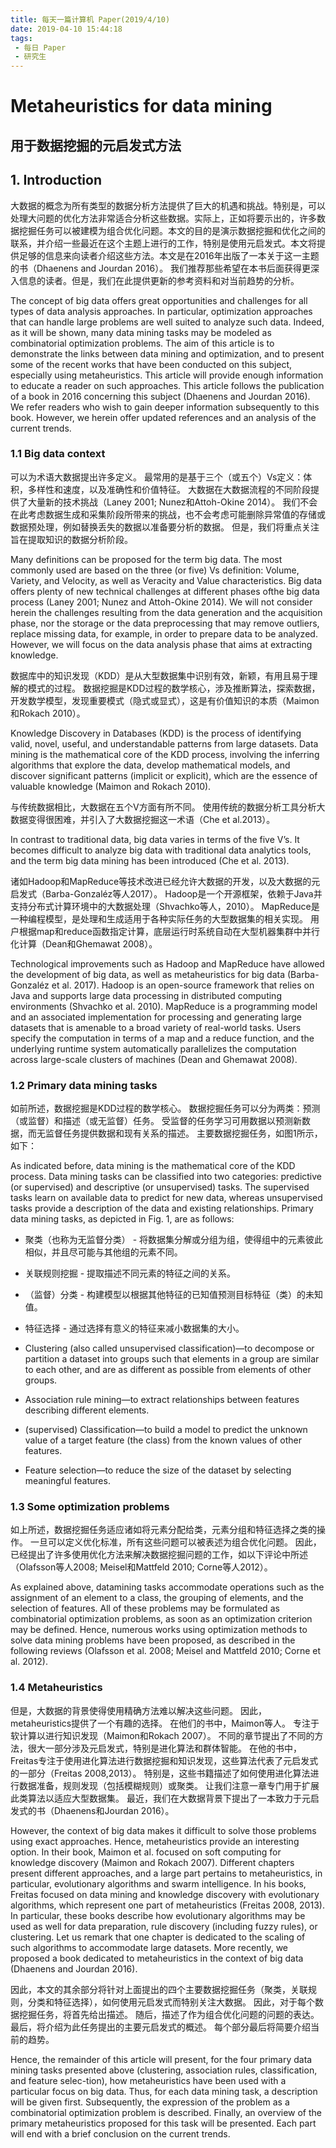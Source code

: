 ```yaml
---
title: 每天一篇计算机 Paper(2019/4/10)
date: 2019-04-10 15:44:18
tags: 
 - 每日 Paper
 - 研究生
---
```


# Metaheuristics for data mining

## 用于数据挖掘的元启发式方法

## 1. Introduction

大数据的概念为所有类型的数据分析方法提供了巨大的机遇和挑战。特别是，可以处理大问题的优化方法非常适合分析这些数据。实际上，正如将要示出的，许多数据挖掘任务可以被建模为组合优化问题。本文的目的是演示数据挖掘和优化之间的联系，并介绍一些最近在这个主题上进行的工作，特别是使用元启发式。本文将提供足够的信息来向读者介绍这些方法。本文是在2016年出版了一本关于这一主题的书（Dhaenens and Jourdan 2016）。 我们推荐那些希望在本书后面获得更深入信息的读者。但是，我们在此提供更新的参考资料和对当前趋势的分析。

The concept of big data offers great opportunities and challenges for all types of data analysis approaches. In particular, optimization approaches that can handle large problems are well suited to analyze such data. Indeed, as it will be shown, many data mining tasks may be modeled as combinatorial optimization problems. The aim of this article is to demonstrate the links between data mining and optimization, and to present some of the recent works that have been conducted on this subject, especially using metaheuristics. This article will provide enough information to educate a reader on such approaches. This article follows the publication of a book in 2016 concerning this subject (Dhaenens and Jourdan 2016). We refer readers who wish to gain deeper information subsequently to this book. However, we herein offer updated references and an analysis of the current trends.

### 1.1 Big data context

可以为术语大数据提出许多定义。 最常用的是基于三个（或五个）Vs定义：体积，多样性和速度，以及准确性和价值特征。 大数据在大数据流程的不同阶段提供了大量新的技术挑战（Laney 2001; Nunez和Attoh-Okine 2014）。 我们不会在此考虑数据生成和采集阶段所带来的挑战，也不会考虑可能删除异常值的存储或数据预处理，例如替换丢失的数据以准备要分析的数据。 但是，我们将重点关注旨在提取知识的数据分析阶段。

Many definitions can be proposed for the term big data. The most commonly used are based on the three (or five) Vs definition: Volume, Variety, and Velocity, as well as Veracity and Value characteristics. Big data offers plenty of new technical challenges at different phases ofthe big data process (Laney 2001; Nunez and Attoh-Okine 2014). We will not consider herein the challenges resulting from the data generation and the acquisition phase, nor the storage or the data preprocessing that may remove outliers, replace missing data, for example, in order to prepare data to be analyzed. However, we will focus on the data analysis phase that aims at extracting knowledge. 

数据库中的知识发现（KDD）是从大型数据集中识别有效，新颖，有用且易于理解的模式的过程。 数据挖掘是KDD过程的数学核心，涉及推断算法，探索数据，开发数学模型，发现重要模式（隐式或显式），这是有价值知识的本质（Maimon和Rokach 2010）。

Knowledge Discovery in Databases (KDD) is the process of identifying valid, novel, useful, and understandable patterns from large datasets. Data mining is the mathematical core of the KDD process, involving the inferring algorithms that explore the data, develop mathematical models, and discover significant patterns (implicit or explicit), which are the essence of valuable knowledge (Maimon and Rokach 2010).

与传统数据相比，大数据在五个V方面有所不同。 使用传统的数据分析工具分析大数据变得很困难，并引入了大数据挖掘这一术语（Che et al.2013）。

In contrast to traditional data, big data varies in terms of the five V’s. It becomes difficult to analyze big data with traditional data analytics tools, and the term big data mining has been introduced (Che et al. 2013). 

诸如Hadoop和MapReduce等技术改进已经允许大数据的开发，以及大数据的元启发式（Barba-Gonzaléz等人2017）。 Hadoop是一个开源框架，依赖于Java并支持分布式计算环境中的大数据处理（Shvachko等人，2010）。 MapReduce是一种编程模型，是处理和生成适用于各种实际任务的大型数据集的相关实现。 用户根据map和reduce函数指定计算，底层运行时系统自动在大型机器集群中并行化计算（Dean和Ghemawat 2008）。

Technological improvements such as Hadoop and MapReduce have allowed the development of big data, as well as metaheuristics for big data (Barba-Gonzaléz et al. 2017). Hadoop is an open-source framework that relies on Java and supports large data processing in distributed computing environments (Shvachko et al. 2010). MapReduce is a programming model and an associated implementation for processing and generating large datasets that is amenable to a broad variety of real-world tasks. Users specify the computation in terms of a map and a reduce function, and the underlying runtime system automatically parallelizes the computation across large-scale clusters of machines (Dean and Ghemawat 2008).

### 1.2 Primary data mining tasks

如前所述，数据挖掘是KDD过程的数学核心。 数据挖掘任务可以分为两类：预测（或监督）和描述（或无监督）任务。 受监督的任务学习可用数据以预测新数据，而无监督任务提供数据和现有关系的描述。 主要数据挖掘任务，如图1所示，如下：

As indicated before, data mining is the mathematical core of the KDD process. Data mining tasks can be classified into two categories: predictive (or supervised) and descriptive (or unsupervised) tasks. The supervised tasks learn on available data to predict for new data, whereas unsupervised tasks provide a description of the data and existing relationships. Primary data mining tasks, as depicted in Fig. 1, are as follows: 

- 聚类（也称为无监督分类） - 将数据集分解或分组为组，使得组中的元素彼此相似，并且尽可能与其他组的元素不同。
- 关联规则挖掘 - 提取描述不同元素的特征之间的关系。
- （监督）分类 - 构建模型以根据其他特征的已知值预测目标特征（类）的未知值。
- 特征选择 - 通过选择有意义的特征来减小数据集的大小。

- Clustering (also called unsupervised classification)—to decompose or partition a dataset into groups such that elements in a group are similar to each other, and are as different as possible from elements of other groups.
- Association rule mining—to extract relationships between features describing different elements.
- (supervised) Classification—to build a model to predict the unknown value of a target feature (the class) from the known values of other features.
- Feature selection—to reduce the size of the dataset by selecting meaningful features.

### 1.3 Some optimization problems

如上所述，数据挖掘任务适应诸如将元素分配给类，元素分组和特征选择之类的操作。 一旦可以定义优化标准，所有这些问题可以被表述为组合优化问题。 因此，已经提出了许多使用优化方法来解决数据挖掘问题的工作，如以下评论中所述（Olafsson等人2008; Meisel和Mattfeld 2010; Corne等人2012）。

As explained above, datamining tasks accommodate operations such as the assignment of an element to a class, the grouping of elements, and the selection of features. All of these problems may be formulated as combinatorial optimization problems, as soon as an optimization criterion may be defined. Hence, numerous works using optimization methods to solve data mining problems have been proposed, as described in the following reviews (Olafsson et al. 2008; Meisel and Mattfeld 2010; Corne et al. 2012).

### 1.4 Metaheuristics

但是，大数据的背景使得使用精确方法难以解决这些问题。 因此，metaheuristics提供了一个有趣的选择。 在他们的书中，Maimon等人。 专注于软计算以进行知识发现（Maimon和Rokach 2007）。 不同的章节提出了不同的方法，很大一部分涉及元启发式，特别是进化算法和群体智能。 在他的书中，Freitas专注于使用进化算法进行数据挖掘和知识发现，这些算法代表了元启发式的一部分（Freitas 2008,2013）。 特别是，这些书籍描述了如何使用进化算法进行数据准备，规则发现（包括模糊规则）或聚类。 让我们注意一章专门用于扩展此类算法以适应大型数据集。 最近，我们在大数据背景下提出了一本致力于元启发式的书（Dhaenens和Jourdan 2016）。

However, the context of big data makes it difficult to solve those problems using exact approaches. Hence, metaheuristics provide an interesting option. In their book, Maimon et al. focused on soft computing for knowledge discovery (Maimon and Rokach 2007). Different chapters present different approaches, and a large part pertains to metaheuristics, in particular, evolutionary algorithms and swarm intelligence. In his books, Freitas focused on data mining and knowledge discovery with evolutionary algorithms, which represent one part of metaheuristics (Freitas 2008, 2013). In particular, these books describe how evolutionary algorithms may be used as well for data preparation, rule discovery (including fuzzy rules), or clustering. Let us remark that one chapter is dedicated to the scaling of such algorithms to accommodate large datasets. More recently, we proposed a book dedicated to metaheuristics in the context of big data (Dhaenens and Jourdan 2016). 

因此，本文的其余部分将针对上面提出的四个主要数据挖掘任务（聚类，关联规则，分类和特征选择），如何使用元启发式而特别关注大数据。 因此，对于每个数据挖掘任务，将首先给出描述。 随后，描述了作为组合优化问题的问题的表达。 最后，将介绍为此任务提出的主要元启发式的概述。 每个部分最后将简要介绍当前的趋势。

Hence, the remainder of this article will present, for the four primary data mining tasks presented above (clustering, association rules, classification, and feature selec-tion), how metaheuristics have been used with a particular focus on big data. Thus, for each data mining task, a description will be given first. Subsequently, the expression of the problem as a combinatorial optimization problem is described. Finally, an overview of the primary metaheuristics proposed for this task will be presented. Each part will end with a brief conclusion on the current trends.